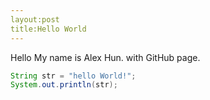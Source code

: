 ```yaml
---
layout:post
title:Hello World
---
```


Hello My name is Alex Hun. with GitHub page.

```java
String str = "hello World!";
System.out.println(str);
```
